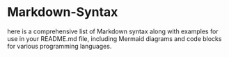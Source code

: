 # Markdown-Syntax
here is a comprehensive list of Markdown syntax along with examples for use in your README.md file, including Mermaid diagrams and code blocks for various programming languages.
